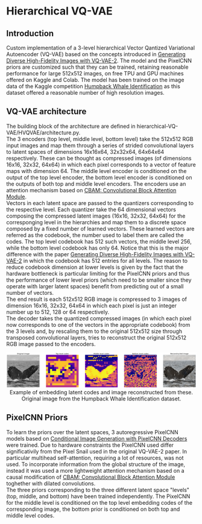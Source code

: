 # Hierarchical VQ-VAE
## Introduction
Custom implementation of a 3-level hierarchical Vector Qantized Variational Autoencoder (VQ-VAE) based on the concepts introduced in [ Generating Diverse High-Fidelity Images with VQ-VAE-2](https://arxiv.org/pdf/1906.00446.pdf). The model and the PixelCNN priors are customized such that they can be trained, retaining reasonable performance for large 512x512 images, on free TPU and GPU machines offered on Kaggle and Colab. The model has been trained on the image data of the Kaggle competition [Humpback Whale Identification](https://www.kaggle.com/c/humpback-whale-identification) as this dataset offered a reasonable number of high resolution images.  

## VQ-VAE architecture
The building block of the architecture are defined in hierarchical-VQ-VAE/HVQVAE/architecture.py. <br>
The 3 encoders (top level, middle level, bottom level) take the 512x512 RGB input images and map them through a series of strided convolutional layers to latent spaces of dimensions 16x16x64, 32x32x64, 64x64x64 respectively. These can be thought as compressed images (of dimensions 16x16, 32x32, 64x64) in which each pixel corresponds to a vector of feature maps with dimension 64. The middle level encoder is conditioned on the output of the top level encoder, the bottom level encoder is conditioned on the outputs of both top and middle level encoders. The encoders use an attention mechanism based on [CBAM: Convolutional Block Attention Module](https://arxiv.org/abs/1807.06521). <br>
Vectors in each latent space are passed to the quantizers corresponding to the respective level. Each quantizer take the 64 dimensional vectors composing the compressed latent images (16x16, 32x32, 64x64) for the corresponging level in the hierarchies and map them to a discrete space composed by a fixed number of learned vectors. These learned vectors are referred as the codebook, the number used to label them are called the codes. The top level codebook has 512 such vectors, the middle level 256, while the bottom level codebook has only 64. Notice that this is the major difference with the paper [ Generating Diverse High-Fidelity Images with VQ-VAE-2](https://arxiv.org/pdf/1906.00446.pdf) in which the codebook has 512 entries for all levels. The reason to reduce codebook dimension at lower levels is given by the fact that the hardware bottleneck is particular limiting for the PixelCNN priors and thus the performance of lower level priors (which need to be smaller since they operate with larger latent spaces) benefit from predicting out of a small number of vectors. <br> 
The end result is each 512x512 RGB image is compressed to 3 images of dimension 16x16, 32x32, 64x64 in which each pixel is just an integer number up to 512, 128 or 64 respectively. <br>
The decoder takes the quantized compressed images (in which each pixel now corresponds to one of the vectors in the appropriate codebook) from the 3 levels and, by rescaling them to the original 512x512 size through transposed convolutional layers, tries to reconstruct the original 512x512 RGB image passed to the encoders.

<p align="center">
<img src="codes.png" alt="Codes and reconstruction"> <br>
Example of embedding latent codes and image reconstructed from these. Original image from the Humpback Whale Identification dataset.
</p>

## PixelCNN Priors

To learn the priors over the latent spaces, 3 autoregressive PixelCNN models based on [Conditional Image Generation with PixelCNN Decoders](https://arxiv.org/pdf/1606.05328.pdf) were trained. Due to hardware constraints the PixelCNN used differ significativily from the Pixel Snail used in the original VQ-VAE-2 paper. In particular multihead self-attention, requiring a lot of resources, was not used. To incorporate information from the global structure of the image, instead it was used a more lightweight attention mechanism based on a causal modification of [CBAM: Convolutional Block Attention Module](https://arxiv.org/abs/1807.06521) toghether with dilated convolutions. <br>
The three priors corresponding to the three different latent space "levels" (top, middle, and bottom) have been trained independently. The PixelCNN for the middle level is conditioned on the top level embedding codes of the corresponding image, the bottom prior is conditioned on both top and middle level codes. 
